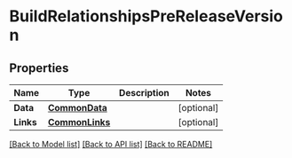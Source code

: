 # BuildRelationshipsPreReleaseVersion

## Properties

Name | Type | Description | Notes
------------ | ------------- | ------------- | -------------
**Data** | [**CommonData**](CommonData.md) |  | [optional] 
**Links** | [**CommonLinks**](CommonLinks.md) |  | [optional] 

[[Back to Model list]](../README.md#documentation-for-models) [[Back to API list]](../README.md#documentation-for-api-endpoints) [[Back to README]](../README.md)


